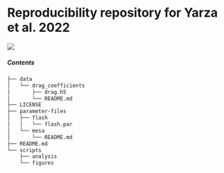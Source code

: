 # Reproducibility repository for Yarza et al. 2022

<a href="https://gitlab.com/%{project_path}/-/blob/main/COPYING" alt="Licensed under GPL v3 or later"><img src="https://badgen.net/badge/license/GPL%20v3%20or%20later/blue" /></a>

##### Contents

```bash
├── data
│   └── drag_coefficients
│       ├── drag.h5
│       └── README.md
├── LICENSE
├── parameter-files
│   ├── flash
│   │   └── flash.par
│   └── mesa
│       └── README.md
├── README.md
└── scripts
    ├── analysis
    └── figures
```
